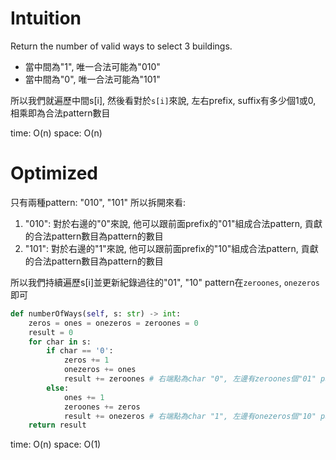 # Intuition

Return the number of valid ways to select 3 buildings.
- 當中間為"1", 唯一合法可能為"010"
- 當中間為"0", 唯一合法可能為"101"

所以我們就遍歷中間s[i], 然後看對於`s[i]`來說, 左右prefix, suffix有多少個1或0, 相乘即為合法pattern數目

time: O(n)
space: O(n)

# Optimized

只有兩種pattern: "010", "101"
所以拆開來看:

1. "010": 對於右邊的"0"來說, 他可以跟前面prefix的"01"組成合法pattern, 貢獻的合法pattern數目為pattern的數目
2. "101": 對於右邊的"1"來說, 他可以跟前面prefix的"10"組成合法pattern, 貢獻的合法pattern數目為pattern的數目

所以我們持續遍歷s[i]並更新紀錄過往的"01", "10" pattern在`zeroones`, `onezeros`即可

```py
def numberOfWays(self, s: str) -> int:
    zeros = ones = onezeros = zeroones = 0
    result = 0
    for char in s:
        if char == '0':
            zeros += 1
            onezeros += ones
            result += zeroones # 右端點為char "0", 左邊有zeroones個"01" pattern
        else:
            ones += 1
            zeroones += zeros
            result += onezeros # 右端點為char "1", 左邊有onezeros個"10" pattern
    return result
```


time: O(n)
space: O(1)